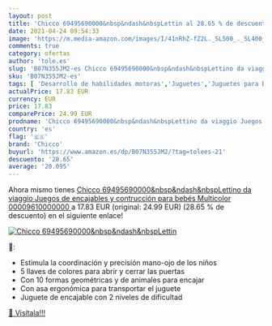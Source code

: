 ```yaml
---
layout: post
title: 'Chicco 69495690000&nbsp&ndash&nbspLettin al 28.65 % de descuento'
date: 2021-04-24 09:54:33
image: 'https://m.media-amazon.com/images/I/41nRhZ-fZ2L._SL500_._SL400_.jpg'
comments: true
category: ofertas
author: 'tole.es'
slug: 'B07N355JM2-es Chicco 69495690000&nbsp&ndash&nbspLettino da viaggio...'
sku: 'B07N355JM2-es'
tags: [ 'Desarrollo de habilidades motoras','Juguetes','Juguetes para Bebés y primera infancia','Juguetes para apilar y encajar','Juguetes y juegos','bebés','chicco', ]
actualPrice: 17.83 EUR
currency: EUR
price: 17.83
comparePrice: 24.99 EUR
prodname: 'Chicco 69495690000&nbsp&ndash&nbspLettino da viaggio Juegos de encajables y contrucción para bebés  Multicolor  00009610000000 '
country: 'es'
flag: '🇪🇸'
brand: 'Chicco'
buyurl: 'https://www.amazon.es/dp/B07N355JM2/?tag=tolees-21'
descuento: '28.65'
average: '20.095'
---
```


Ahora mismo tienes [Chicco 69495690000&nbsp&ndash&nbspLettino da viaggio Juegos de encajables y contrucción para bebés  Multicolor  00009610000000 ](https://www.amazon.es/dp/B07N355JM2/?tag=tolees-21) a 17.83 EUR (original: 24.99 EUR) (28.65 %  de descuento) en el siguiente enlace!

[![Chicco 69495690000&nbsp&ndash&nbspLettin](https://m.media-amazon.com/images/I/41nRhZ-fZ2L._SL500_._SL400_.jpg)](https://www.amazon.es/dp/B07N355JM2/?tag=tolees-21)

🔎:

- Estimula la coordinación y precisión mano-ojo de los niños
- 5 llaves de colores para abrir y cerrar las puertas
- Con 10 formas geométricas y de animales para encajar
- Con asa ergonómica para transportar el juguete
- Juguete de encajable con 2 niveles de dificultad

[🛒 Visítala!!!](https://www.amazon.es/dp/B07N355JM2/?tag=tolees-21)
